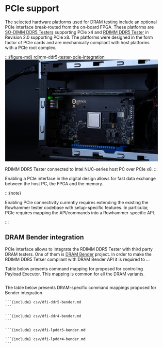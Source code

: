 # PCIe support

The selected hardware platforms used for DRAM testing include an optional PCIe interface break-routed from the on-board FPGA. 
These platforms are [SO-DIMM DDR5 Testers](so_dimm_ddr5_tester.md) supporting PCIe x4 and [RDIMM DDR5 Tester](rdimm_ddr5_tester.md) in Revision 2.0 supporting PCIe x8. 
The platforms were designed in the form factor of PCIe cards and are mechanically compliant with host platforms with a PCIe root complex.

:::{figure-md} rdimm-ddr5-tester-pcie-integration
![RDIMM DDR5 Tester PCIe integration](images/rdimm-ddr5-tester-pcie-integration.png)

RDIMM DDR5 Tester connected to Intel NUC-series host PC over PCIe x8.
:::

Enabling a PCIe interface in the digital design allows for fast data exchange between the host PC, the FPGA and the memory.

:::{note}

Enabling PCIe connectivity currently requires extending the existing the Rowhammer tester codebase with setup-specific features.
In particular, PCIe requires mapping the API/commands into a Rowhammer-specific API.

:::

## DRAM Bender integration

PCIe interface allows to integrate the RDIMM DDR5 Tester with third party DRAM testers.
One of them is [DRAM Bender](https://github.com/CMU-SAFARI/DRAM-Bender) project.
In order to make the RDIMM DDR5 Tetser compliant with DRAM Bender API it is required to ... 

Table below presents command mapping for proposed for controling Payload Executor.
This mapping is common for all the DRAM variants.

```{include} csv/payload-executor-bender.md
```

The table below presents DRAM-specific command mappings proposed for Bender integration.

````{tab} DDR5
```{include} csv/dfi-ddr5-bender.md
```
````

````{tab} DDR4
```{include} csv/dfi-ddr4-bender.md
```
````

````{tab} LPDDR5
```{include} csv/dfi-lpddr5-bender.md
````

````{tab} LPDDR4
```{include} csv/dfi-lpddr4-bender.md
```
````

